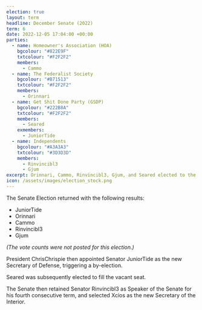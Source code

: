 ```yaml
---
election: true
layout: term
headline: December Senate (2022)
term: 6
date: 2022-12-05 17:04:00 +00:00
parties:
  - name: Homeowner's Association (HOA)
    bgcolour: "#822E9F"
    txtcolour: "#F2F2F2"
    members:
      - Cammo
  - name: The Federalist Society
    bgcolour: "#B71513"
    txtcolour: "#F2F2F2"
    members:
      - Orinnari
  - name: Get Shit Done Party (GSDP)
    bgcolour: "#222B8A"
    txtcolour: "#F2F2F2"
    members:
      - Seared
    exmembers:
      - JuniorTide
  - name: Independents
    bgcolour: "#A3A3A3"
    txtcolour: "#3D3D3D"
    members:
      - Rinvincibl3
      - Gjum
excerpt: Orinnari, Cammo, Rinvincibl3, Gjum, and Seared elected to the Senate.
icon: /assets/images/election_stock.png
---
```

The Senate Election returned with the following results:

- JuniorTide
- Orinnari
- Cammo
- Rinvincibl3
- Gjum

*(The vote counts were not posted for this election.)*

President ChrisChrispie then appointed Senator JuniorTide as the new Secretary of Defense, triggering a by-election.

Seared was subsequently elected to fill the vacant seat.

The Senate then retained Senator Rinvincibl3 as Speaker of the Senate for his fourth consecutive term, and selected Xcios as the new Secretary of the Interior.